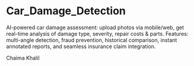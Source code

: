 # Car_Damage_Detection
AI-powered car damage assessment: upload photos via mobile/web, get real-time analysis of damage type, severity, repair costs &amp; parts. Features: multi-angle detection, fraud prevention, historical comparison, instant annotated reports, and seamless insurance claim integration.

Chaima
Khalil